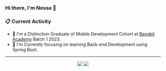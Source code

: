 ### Hi there, I'm Nessa 👋

### 📋 Current Activity

- 🚀 I'm a Distinction Graduate of Mobile Development Cohort at [Bangkit Academy](https://grow.google/intl/id_id/bangkit/?tab=cloud-computing) Batch 1 2023.
- 🌱 I'm Currently focusing on learning Back-end Development using Spring Boot.

---

<p align="center">
  <img src="https://github-readme-stats-eight-theta.vercel.app/api?username=AdnSmile&count_private=true&show_icons=true&hide_border=true&theme=buefy"/>
  <img src="https://github-readme-stats.vercel.app/api/top-langs/?username=AdnSmile&langs_count=8&count_private=true&layout=compact&show_icons=true&hide_border=true&theme=buefy" />
</p>
